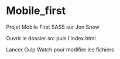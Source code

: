 # Mobile_first
Projet Mobile First SASS sur Jon Snow

Ouvrir le dossier src  puis l'index.html

Lancer Gulp Watch pour modifier les fichiers

